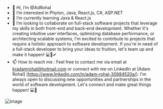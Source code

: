 - 👋 Hi, I’m @AdRohal
- 👀 I’m interested in Phyton, Java, React.js, C#, ASP.NET
- 🌱 I’m currently learning Java & React.js
- 💞️ I’m looking to collaborate on full-stack software projects that leverage my skills in both front-end and back-end development.
  Whether it's creating intuitive user interfaces, optimizing database performance, or architecting scalable systems, I'm excited to contribute to projects that require a holistic approach to software development.
  If you're in need of a full-stack developer to bring your ideas to fruition, let's team up and make it happen! 💻💖✔
- 📫 How to reach me :
  Feel free to contact me via email at kradamrohal@hotmail.com or connect with me on LinkedIn at [Adam Rohal] (https://www.linkedin.com/in/adam-rohal-30884520a/). I'm always open to discussing new opportunities and partnerships in the world of software development. Let's connect and make great things happen! 💻🚀
  
![image](https://github.com/AdRohal/AdRohal/assets/125556778/c332091d-7414-4b49-824e-5e8bab599a01)

